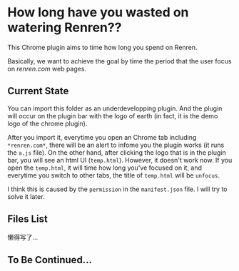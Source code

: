 # How long have you wasted on watering Renren??

This Chrome plugin aims to time how long you spend on Renren.

Basically, we want to achieve the goal by time the period that the user focus on *renren.com* web pages.

## Current State
You can import this folder as an underdevelopping plugin. And the plugin will occur on the plugin bar with the logo of earth (in fact, it is the demo logo of the chrome plugin).

After you import it, everytime you open an Chrome tab including `*renren.com*`, there will be an alert to infome you the plugin works (it runs the `a.js` file). On the other hand, after clicking the logo that is in the plugin bar, you will see an html UI (`temp.html`). However, it doesn't work now. If you open the `temp.html`, it will time how long you've focused on it, and everytime you switch to other tabs, the title of `temp.html` will be `unfocus`.

I think this is caused by the `permission` in the `manifest.json` file. I will try to solve it later.

## Files List
懒得写了...

## To Be Continued...

